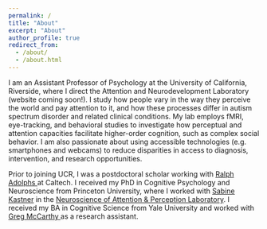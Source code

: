 ```yaml
---
permalink: /
title: "About"
excerpt: "About"
author_profile: true
redirect_from: 
  - /about/
  - /about.html
---
```

<p>
I am an Assistant Professor of Psychology at the University of California, Riverside, where I direct the Attention and Neurodevelopment Laboratory (website coming soon!). I study how people vary in the way they perceive the world and pay attention to it, and how these processes differ in autism spectrum disorder and related clinical conditions. My lab employs fMRI, eye-tracking, and behavioral studies to investigate how perceptual and attention capacities facilitate higher-order cognition, such as complex social behavior. I am also passionate about using accessible technologies (e.g. smartphones and webcams) to reduce disparities in access to diagnosis, intervention, and research opportunities. 
</p>
<p>
Prior to joining UCR, I was a postdoctoral scholar working with <a href="http://emotion.caltech.edu/" target="_blank" rel="noopener noreferrer">Ralph Adolphs </a> at Caltech. I received my PhD in Cognitive Psychology and Neuroscience from Princeton University, where I worked with <a href="https://pni.princeton.edu/faculty/sabine-kastner" target="_blank" rel="noopener noreferrer">Sabine Kastner</a> in the <a href="https://scholar.princeton.edu/napl" target="_blank" rel="noopener noreferrer">Neuroscience of Attention & Perception Laboratory</a>. I received my BA in Cognitive Science from Yale University and worked with <a href="https://psychology.yale.edu/people/gregory-mccarthy" target="_blank" rel="noopener noreferrer">Greg McCarthy </a> as a research assistant. 
</p> 

